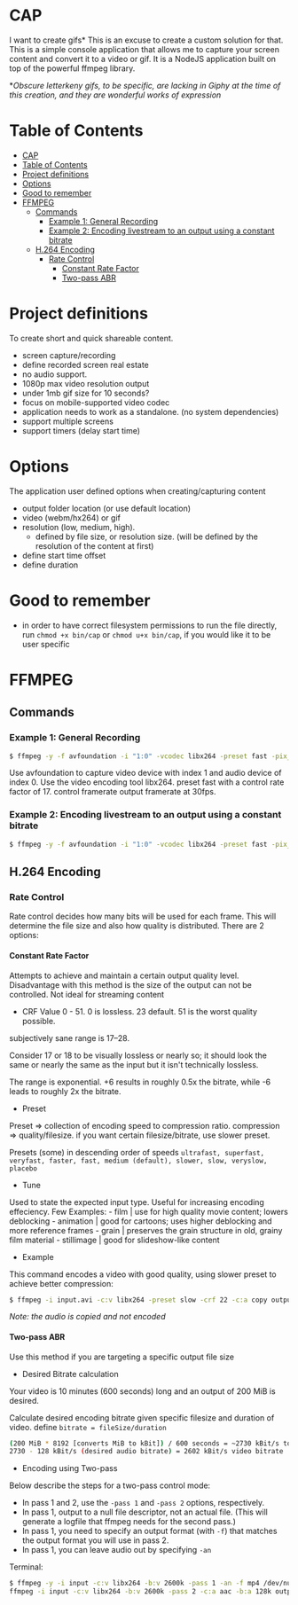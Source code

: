 # CAP

I want to create gifs* This is an excuse to create a custom solution for that.  This is a simple console application that allows me to capture your screen content and convert it to a video or gif. It is a NodeJS application built on top of the powerful ffmpeg library.

**Obscure letterkeny gifs, to be specific, are lacking in Giphy at the time of this creation, and they are wonderful works of expression*

# Table of Contents
- [CAP](#cap)
- [Table of Contents](#table-of-contents)
- [Project definitions](#project-definitions)
- [Options](#options)
- [Good to remember](#good-to-remember)
- [FFMPEG](#ffmpeg)
  - [Commands](#commands)
    - [Example 1: General Recording](#example-1-general-recording)
    - [Example 2: Encoding livestream to an output using a constant bitrate](#example-2-encoding-livestream-to-an-output-using-a-constant-bitrate)
  - [H.264 Encoding](#h264-encoding)
    - [Rate Control](#rate-control)
      - [Constant Rate Factor](#constant-rate-factor)
      - [Two-pass ABR](#two-pass-abr)

# Project definitions

To create short and quick shareable content.

- screen capture/recording
- define recorded screen real estate
- no audio support.
- 1080p max video resolution output
- under 1mb gif size for 10 seconds?
- focus on mobile-supported video codec
- application needs to work as a standalone. (no system dependencies)
- support multiple screens
- support timers (delay start time)

# Options

The application user defined options when creating/capturing content

- output folder location (or use default location)
- video (webm/hx264) or gif
- resolution (low, medium, high).
  - defined by file size, or resolution size. (will be defined by the resolution of the content at first)
- define start time offset
- define duration

# Good to remember

- in order to have correct filesystem permissions to run the file directly, run `chmod +x bin/cap` or `chmod u+x bin/cap`, if you would like it to be user specific

# FFMPEG

## Commands

### Example 1: General Recording

```bash
$ ffmpeg -y -f avfoundation -i "1:0" -vcodec libx264 -preset fast -pix_fmt yuv420p -crf 17 -r 30 out.mp4
```

Use avfoundation to capture video device with index 1 and audio device of index 0. Use the video encoding tool libx264. preset fast with a control rate factor of 17. control framerate output framerate at 30fps.

### Example 2: Encoding livestream to an output using a constant bitrate

```bash
$ ffmpeg -y -f avfoundation -i "1:0" -vcodec libx264 -preset fast -pix_fmt yuv420p -r 30 -b:v 1500k -bufsize 1500k -maxrate 7000k out.mp4
```

## H.264 Encoding

### Rate Control

Rate control decides how many bits will be used for each frame. This will determine the file size and also how quality is distributed. There are 2 options:

#### Constant Rate Factor
Attempts to achieve and maintain a certain output quality level.
Disadvantage with this method is the size of the output can not be controlled. Not ideal for streaming content

- CRF Value
0 - 51. 0 is lossless. 23 default. 51 is the worst quality possible.

subjectively sane range is 17–28. 

Consider 17 or 18 to be visually lossless or nearly so; it should look the same or nearly the same as the input but it isn't technically lossless.

The range is exponential. +6 results in roughly 0.5x the bitrate, while -6 leads to roughly 2x the bitrate.

- Preset

Preset => collection of encoding speed to compression ratio. compression => quality/filesize. 
if you want certain filesize/bitrate, use slower preset.

Presets (some) in descending order of speeds `ultrafast, superfast, veryfast, faster, fast, medium (default), slower, slow, veryslow, placebo`

- Tune

Used to state the expected input type. Useful for increasing encoding effeciency. Few Examples:
    - film |  use for high quality movie content; lowers deblocking
    - animation | good for cartoons; uses higher deblocking and more reference frames
    - grain | preserves the grain structure in old, grainy film material
    - stillimage | good for slideshow-like content

- Example

This command encodes a video with good quality, using slower preset to achieve better compression:

```bash
$ ffmpeg -i input.avi -c:v libx264 -preset slow -crf 22 -c:a copy output.mkv
```

*Note: the audio is copied and not encoded*


#### Two-pass ABR

Use this method if you are targeting a specific output file size

- Desired Bitrate calculation

 Your video is 10 minutes (600 seconds) long and an output of 200 MiB is desired.

 Calculate desired encoding bitrate given specific filesize and duration of video. define `bitrate = fileSize/duration`

 ```bash
(200 MiB * 8192 [converts MiB to kBit]) / 600 seconds = ~2730 kBit/s total bitrate
2730 - 128 kBit/s (desired audio bitrate) = 2602 kBit/s video bitrate
 ```

- Encoding using Two-pass

 Below describe the steps for a two-pass control mode:
  - In pass 1 and 2, use the `-pass 1` and `-pass 2` options, respectively.
  - In pass 1, output to a null file descriptor, not an actual file. (This will generate a logfile that ffmpeg needs for the second pass.)
  - In pass 1, you need to specify an output format (with `-f`) that matches the output format you will use in pass 2.
  - In pass 1, you can leave audio out by specifying `-an`

 Terminal:
  ```bash
  $ ffmpeg -y -i input -c:v libx264 -b:v 2600k -pass 1 -an -f mp4 /dev/null && \
  ffmpeg -i input -c:v libx264 -b:v 2600k -pass 2 -c:a aac -b:a 128k output.mp4
  ```




